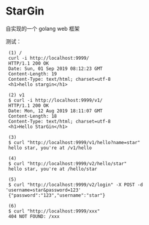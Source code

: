 # StarGin
自实现的一个 golang  web 框架


  测试：
   
     (1) /
     curl -i http://localhost:9999/
     HTTP/1.1 200 OK
     Date: Sun, 01 Sep 2019 08:12:23 GMT
     Content-Length: 19
     Content-Type: text/html; charset=utf-8
     <h1>hello stargin</h1>
     
     (2) v1
     $ curl -i http://localhost:9999/v1/
     HTTP/1.1 200 OK
     Date: Mon, 12 Aug 2019 18:11:07 GMT
     Content-Length: 18
     Content-Type: text/html; charset=utf-8
     <h1>Hello StarGin</h1>
     
     (3)
     $ curl "http://localhost:9999/v1/hello?name=star"
     hello star, you're at /v1/hello
     
     (4)
     $ curl "http://localhost:9999/v2/hello/star"
     hello star, you're at /hello/star
     
     (5)
     $ curl "http://localhost:9999/v2/login" -X POST -d 'username=star&password=123'
     {"password":"123","username":"star"}
     
     (6)
     $ curl "http://localhost:9999/xxx"
     404 NOT FOUND: /xxx
     